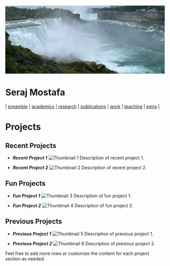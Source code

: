 ![Wallpaper](./images/wall.jpg)

# Seraj Mostafa

| [preamble](about.md) | [academics](./markdowns/academics.md) | [research](./markdowns/projects.md) | [publications](./markdowns/publications.md) | [work](./markdowns/works.md) | [teaching](./markdowns/teaching.md) | [extra](./markdowns/extra.md) |

# Projects

## Recent Projects

- **_Recent Project 1_**
  ![Thumbnail 1](path/to/thumbnail1.jpg)
  Description of recent project 1.

- **_Recent Project 2_**
  ![Thumbnail 2](path/to/thumbnail2.jpg)
  Description of recent project 2.

## Fun Projects

- **_Fun Project 1_**
  ![Thumbnail 3](path/to/thumbnail3.jpg)
  Description of fun project 1.

- **_Fun Project 2_**
  ![Thumbnail 4](path/to/thumbnail4.jpg)
  Description of fun project 2.

## Previous Projects

- **_Previous Project 1_**
  ![Thumbnail 5](path/to/thumbnail5.jpg)
  Description of previous project 1.

- **_Previous Project 2_**
  ![Thumbnail 6](path/to/thumbnail6.jpg)
  Description of previous project 2.

Feel free to add more rows or customize the content for each project section as needed.
